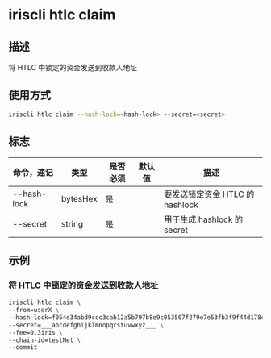 # iriscli htlc claim

## 描述

将 HTLC 中锁定的资金发送到收款人地址

## 使用方式

```bash
iriscli htlc claim --hash-lock=<hash-lock> --secret=<secret>
```

## 标志

| 命令，速记    | 类型     | 是否必须 | 默认值 | 描述                          |
| ----------- | -------- | ------ | ----- | ---------------------------- |
| --hash-lock | bytesHex | 是     |       | 要发送锁定资金 HTLC 的 hashlock |
| --secret    | string   | 是     |       | 用于生成 hashlock 的 secret    |

## 示例

### 将 HTLC 中锁定的资金发送到收款人地址

```bash
iriscli htlc claim \
--from=userX \
--hash-lock=f054e34abd9ccc3cab12a5b797b8e9c053507f279e7e53fb3f9f44d178c94b20 \
--secret=___abcdefghijklmnopqrstuvwxyz___ \
--fee=0.3iris \
--chain-id=testNet \
--commit
```
